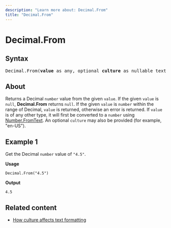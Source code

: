 ```yaml
---
description: "Learn more about: Decimal.From"
title: "Decimal.From"
---
```

# Decimal.From

## Syntax

<pre>
Decimal.From(<b>value</b> as any, optional <b>culture</b> as nullable text) as nullable number
</pre>

## About

Returns a Decimal `number` value from the given `value`. If the given `value` is `null`, **Decimal.From** returns `null`. If the given `value` is `number` within the range of Decimal, `value` is returned, otherwise an error is returned. If `value` is of any other type, it will first be converted to a `number` using [Number.FromText](number-fromtext.md). An optional `culture` may also be provided (for example, "en-US").

## Example 1

Get the Decimal `number` value of `"4.5"`.

**Usage**

```powerquery-m
Decimal.From("4.5")
```

**Output**

`4.5`

## Related content

* [How culture affects text formatting](how-culture-affects-text-formatting.md)

